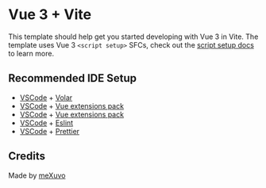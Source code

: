 # Vue 3 + Vite

This template should help get you started developing with Vue 3 in Vite. The template uses Vue 3 `<script setup>` SFCs, check out the [script setup docs](https://v3.vuejs.org/api/sfc-script-setup.html#sfc-script-setup) to learn more.

## Recommended IDE Setup

- [VSCode](https://code.visualstudio.com/) + [Volar](https://marketplace.visualstudio.com/items?itemName=johnsoncodehk.volar)
- [VSCode](https://code.visualstudio.com/) + [Vue extensions pack](https://marketplace.visualstudio.com/items?itemName=sdras.vue-vscode-extensionpack)
- [VSCode](https://code.visualstudio.com/) + [Vue extensions pack](https://marketplace.visualstudio.com/items?itemName=sdras.vue-vscode-extensionpack)
- [VSCode](https://code.visualstudio.com/) + [Eslint](https://marketplace.visualstudio.com/items?itemName=dbaeumer.vscode-eslint)
- [VSCode](https://code.visualstudio.com/) + [Prettier](https://marketplace.visualstudio.com/items?itemName=esbenp.prettier-vscode)

## Credits

Made by [meXuvo](http://mexuvo.com/)
